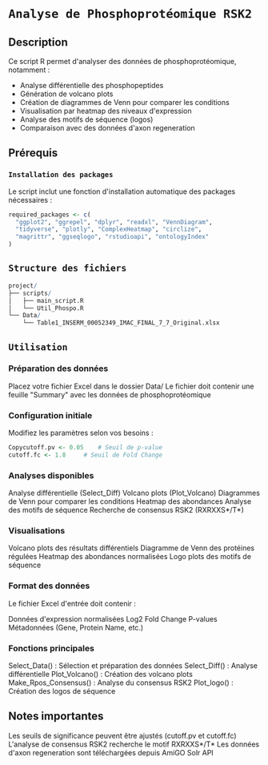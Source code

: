 # `Analyse de Phosphoprotéomique RSK2`

## Description
Ce script R permet d'analyser des données de phosphoprotéomique, notamment :
- Analyse différentielle des phosphopeptides
- Génération de volcano plots
- Création de diagrammes de Venn pour comparer les conditions
- Visualisation par heatmap des niveaux d'expression
- Analyse des motifs de séquence (logos)
- Comparaison avec des données d'axon regeneration

## Prérequis

### `Installation des packages`
Le script inclut une fonction d'installation automatique des packages nécessaires :
```R
required_packages <- c(
  "ggplot2", "ggrepel", "dplyr", "readxl", "VennDiagram", 
  "tidyverse", "plotly", "ComplexHeatmap", "circlize", 
  "magrittr", "ggseqlogo", "rstudioapi", "ontologyIndex"
)

```

## `Structure des fichiers`
```R
project/
├── scripts/
│   ├── main_script.R
│   └── Util_Phospo.R
└── Data/
    └── Table1_INSERM_00052349_IMAC_FINAL_7_7_Original.xlsx

```
## `Utilisation`

### Préparation des données

Placez votre fichier Excel dans le dossier Data/
Le fichier doit contenir une feuille "Summary" avec les données de phosphoprotéomique


### Configuration initiale

Modifiez les paramètres selon vos besoins :

```R
Copycutoff.pv <- 0.05    # Seuil de p-value
cutoff.fc <- 1.8     # Seuil de Fold Change
```
### Analyses disponibles

Analyse différentielle (Select_Diff)
Volcano plots (Plot_Volcano)
Diagrammes de Venn pour comparer les conditions
Heatmap des abondances
Analyse des motifs de séquence
Recherche de consensus RSK2 (RXRXXS*/T*)


### Visualisations

Volcano plots des résultats différentiels
Diagramme de Venn des protéines régulées
Heatmap des abondances normalisées
Logo plots des motifs de séquence



### Format des données
Le fichier Excel d'entrée doit contenir :

Données d'expression normalisées
Log2 Fold Change
P-values
Métadonnées (Gene, Protein Name, etc.)

### Fonctions principales

Select_Data() : Sélection et préparation des données
Select_Diff() : Analyse différentielle
Plot_Volcano() : Création des volcano plots
Make_Rpos_Consensus() : Analyse du consensus RSK2
Plot_logo() : Création des logos de séquence

## Notes importantes

Les seuils de significance peuvent être ajustés (cutoff.pv et cutoff.fc)
L'analyse de consensus RSK2 recherche le motif RXRXXS*/T*
Les données d'axon regeneration sont téléchargées depuis AmiGO Solr API

